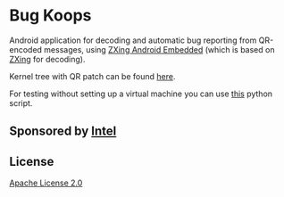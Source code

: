 # Bug Koops
Android application for decoding and automatic bug reporting from QR-encoded messages, using [ZXing Android Embedded][1] (which is based on [ZXing][2] for decoding).

Kernel tree with QR patch can be found [here][3].

For testing without setting up a virtual machine you can use [this][4] python script.

## Sponsored by [Intel][5]

## License

[Apache License 2.0][6]

[1]: https://github.com/journeyapps/zxing-android-embedded
[2]: https://github.com/zxing/zxing/
[3]: https://github.com/links234/qr-linux-kernel
[4]: https://github.com/links234/py-qr-transfer
[5]: http://www.intel.com
[6]: http://www.apache.org/licenses/LICENSE-2.0
